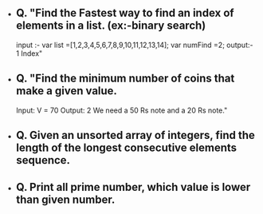 - ## Q. "Find the Fastest way to find an index of elements in a list. (ex:-binary search)
	input :- var list =[1,2,3,4,5,6,7,8,9,10,11,12,13,14];
	var numFind =2;
	output:- 1 Index"
	
- ## Q. "Find the minimum number of coins that make a given value.
	Input: V = 70
	Output: 2
	We need a 50 Rs note and a 20 Rs note."
	
- ## Q. Given an unsorted array of integers, find the length of the longest consecutive elements sequence.

- ## Q. Print all prime number, which value is lower than given number.
